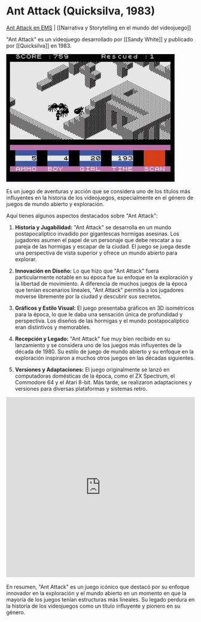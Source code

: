 # Ant Attack (Quicksilva, 1983)

[Ant Attack en EMS](https://www.elmundodelspectrum.com/ant-attack-1983-quicksilva/) | [[Narrativa y Storytelling en el mundo del videojuego]]

"Ant Attack" es un videojuego desarrollado por [[Sandy White]] y publicado por [[Quicksilva]] en 1983. 

![Ant Attack - From Retro Gamer](PublicBrain/_resources/Ant%20Attack%20(Quicksilva,%201983)/7d2f1923098a378bef3e7682c31645d0_MD5.jpg)

Es un juego de aventuras y acción que se considera uno de los títulos más influyentes en la historia de los videojuegos, especialmente en el género de juegos de mundo abierto y exploración.

Aquí tienes algunos aspectos destacados sobre "Ant Attack":

1. **Historia y Jugabilidad:** "Ant Attack" se desarrolla en un mundo postapocalíptico invadido por gigantescas hormigas asesinas. Los jugadores asumen el papel de un personaje que debe rescatar a su pareja de las hormigas y escapar de la ciudad. El juego se juega desde una perspectiva de vista superior y ofrece un mundo abierto para explorar.
    
2. **Innovación en Diseño:** Lo que hizo que "Ant Attack" fuera particularmente notable en su época fue su enfoque en la exploración y la libertad de movimiento. A diferencia de muchos juegos de la época que tenían escenarios lineales, "Ant Attack" permitía a los jugadores moverse libremente por la ciudad y descubrir sus secretos.
    
3. **Gráficos y Estilo Visual:** El juego presentaba gráficos en 3D isométricos para la época, lo que le daba una sensación única de profundidad y perspectiva. Los diseños de las hormigas y el mundo postapocalíptico eran distintivos y memorables.
    
4. **Recepción y Legado:** "Ant Attack" fue muy bien recibido en su lanzamiento y se considera uno de los juegos más influyentes de la década de 1980. Su estilo de juego de mundo abierto y su enfoque en la exploración inspiraron a muchos otros juegos en las décadas siguientes.
    
5. **Versiones y Adaptaciones:** El juego originalmente se lanzó en computadoras domésticas de la época, como el ZX Spectrum, el Commodore 64 y el Atari 8-bit. Más tarde, se realizaron adaptaciones y versiones para diversas plataformas y sistemas retro.

<iframe width="100%" height="480" src="https://www.youtube.com/embed/Va5SKaYL3r8?si=sGg-HJj-DZW0wLOJ" title="YouTube video player" frameborder="0" allow="accelerometer; autoplay; clipboard-write; encrypted-media; gyroscope; picture-in-picture; web-share" allowfullscreen></iframe>

En resumen, "Ant Attack" es un juego icónico que destacó por su enfoque innovador en la exploración y el mundo abierto en un momento en que la mayoría de los juegos tenían estructuras más lineales. Su legado perdura en la historia de los videojuegos como un título influyente y pionero en su género.